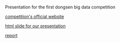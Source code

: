 Presentation for the first dongsen big data competition

[competition's official website][1]

[html slide for our presentation][2]

[report][3]

 [1]: http://www.ettoday.net/events/bigdata2014/
 [2]: http://beader.me/dongsen
 [3]: http://beader.me/dongsen/report.pdf
